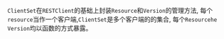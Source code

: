 `ClientSet`在`RESTClient`的基础上封装`Resource`和`Version`的管理方法, 每个`resource`当作一个客户端,`ClientSet`是多个客户端的的集合,
每个`Resourcehe Version`均以函数的方式暴露。